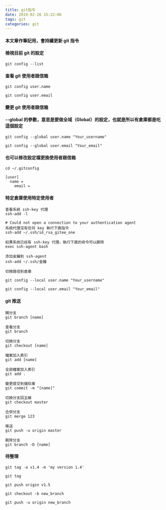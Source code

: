 ```yaml
---
title: git指令
date: 2019-02-26 15:22:06
tags: git
categories: git
---
```


#### 本文章作筆記用，會持續更新 git 指令

<!-- more -->

#### 檢視目前 git 的設定

```
git config --list
```

#### 查看 git 使用者跟信箱

```
git config user.name

git config user.email
```

#### 變更 git 使用者跟信箱

#### --global 的參數，意思是要做全域（Global）的設定，也就是所以有倉庫都是吃這個設定

```
git config --global user.name "Your_username"

git config --global user.email "Your_email"
```

#### 也可以修改設定檔更換使用者跟信箱

```
cd ~/.gitconfig

[user]
  name = 
	email = 
```

#### 特定倉庫使用特定使用者

```
查看系統 ssh-key 代理
ssh-add -l

# Could not open a connection to your authentication agent
系統代理沒有任何 key 執行下面指令
ssh-add ~/.ssh/id_rsa_gitee_one

如果系统已经有 ssh-key 代理，執行下面的命令可以删除
exec ssh-agent bash

添加金鑰到 ssh-agent
ssh-add ~/.ssh/金鑰

```

```
切換路徑到倉庫

git config --local user.name "Your_username"

git config --local user.email "Your_email"
```

#### git 推送

```
開分支
git branch [name]

查看分支
git branch

切換分支
git checkout [name]
```

```
檔案加入索引
git add [name]

全部檔案加入索引
git add .
```

```
變更提交到儲存庫
git commit -m "[name]"
```

```
切換分支回主線
git checkout master

合併分支
git merge 123

推送
git push -u origin master

刪除分支
git branch -D [name]
```

#### 待整理

```
git tag -a v1.4 -m 'my version 1.4'

git tag

git push origin v1.5

git checkout -b new_branch

git push -u origin new_branch
```